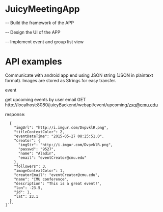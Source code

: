 # JuicyMeetingApp
-- Build the framework of the APP

-- Design the UI of the APP

-- Implement event and group list view

# API examples
Communicate with android app end using JSON string (JSON in plaintext format). Images are stored as Strings for easy transfer.

event

get upcoming events by user email
GET http://localhost:8080/juicyBackend/webapi/event/upcoming/zxq@cmu.edu

response:
```[
  {
    "imgUrl": "http://i.imgur.com/DvpvklR.png",
    "titleContextColor": 2,
    "eventDateTime": "2015-05-27 08:25:51.0",
    "creator": {
      "imgStr": "http://i.imgur.com/DvpvklR.png",
      "passwd": "9527",
      "name": "Aladin",
      "email": "eventCreator@cmu.edu"
    },
    "followers": 3,
    "imageContextColor": 1,
    "creatorEmail": "eventCreator@cmu.edu",
    "name": "CMU conference",
    "description": "This is a great event!",
    "lon": -23.5,
    "id": 1,
    "lat": 23.1
  }
]```
